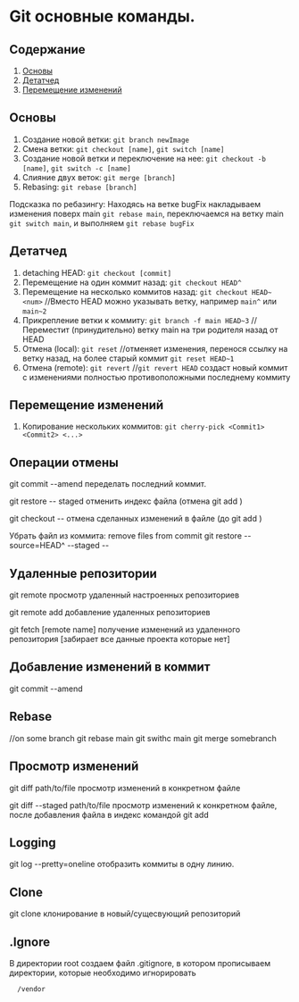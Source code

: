 # Git основные команды.
## Содержание

1. [Основы](#основы)
2. [Детатчед](#детатчед)
3. [Перемещение изменений](#перемещение-изменений)


## Основы
1. Создание новой ветки: `git branch newImage`
2. Смена ветки: `git checkout [name]`, `git switch [name]`
3. Создание новой ветки и переключение на нее: `git checkout -b [name]`, `git switch -c [name]`
4. Слияние двух веток: `git merge [branch]`
5.  Rebasing: `git rebase [branch]`

Подсказка по ребазингу: Находясь на ветке bugFix накладываем изменения поверх main `git rebase main`, переключаемся на ветку main `git switch main`, и выполняем `git rebase bugFix`

## Детатчед
1. detaching HEAD: `git checkout [commit]`
2. Перемещение на один коммит назад: `git checkout HEAD^`
3. Перемещение на несколько коммитов назад: `git checkout HEAD~<num>` //Вместо HEAD можно указывать ветку, например `main^` или `main~2`
4. Прикрепление ветки к коммиту: `git branch -f main HEAD~3` //Переместит (принудительно) ветку main на три родителя назад от HEAD
5. Отмена (local): `git reset` //отменяет изменения, перенося ссылку на ветку назад, на более старый коммит `git reset HEAD~1`
6. Отмена (remote): `git revert` //`git revert HEAD` создаст новый коммит с изменениями полностью противоположными последнему коммиту 

## Перемещение изменений
1. Копирование нескольких коммитов: `git cherry-pick <Commit1> <Commit2> <...>`


## Операции отмены

git commit --amend 		 	переделать последний коммит.

git restore -- staged <file> 		отменить индекс файла (отмена git add <file>)

git checkout -- <file> 			отмена сделанных изменений в файле (до git add <file>)
  
Убрать файл из коммита: remove files from commit
git restore --source=HEAD^ --staged  -- <file>

## Удаленные репозитории

git remote 				просмотр удаленный настроенных репозиториев

git remote add <shortname> <url> 	добавление удаленных репозиториев

git fetch [remote name]			получение изменений из удаленного репозитория [забирает все данные проекта которые нет]
  
  
## Добавление изменений в коммит

git commit --amend
  
## Rebase
  //on some branch
git rebase main
git swithc main
git merge somebranch

## Просмотр изменений
  
git diff path/to/file просмотр изменений в конкретном файле

git diff --staged path/to/file просмотр изменений к конкретном файле, после добавления файла в индекс командой git add
  
## Logging

git log --pretty=oneline отобразить коммиты в одну линию.
  
## Clone

git clone <url> <folder name> клонирование в новый/сущесвующий репозиторий
  
## .Ignore
В директории root создаем файл .gitignore, в котором прописываем директории, которые необходимо игнорировать
```
  /vendor
```
